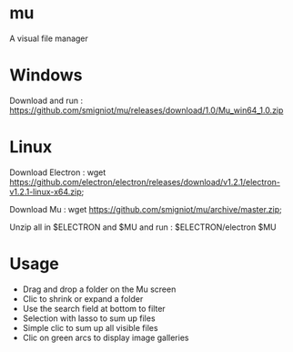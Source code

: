 # mu
A visual file manager

# Windows

Download and run : https://github.com/smigniot/mu/releases/download/1.0/Mu_win64_1.0.zip

# Linux

Download Electron :
wget https://github.com/electron/electron/releases/download/v1.2.1/electron-v1.2.1-linux-x64.zip;

Download Mu :
wget https://github.com/smigniot/mu/archive/master.zip;

Unzip all in $ELECTRON and $MU and run :
$ELECTRON/electron $MU

# Usage

* Drag and drop a folder on the Mu screen
* Clic to shrink or expand a folder
* Use the search field at bottom to filter
* Selection with lasso to sum up files
* Simple clic to sum up all visible files
* Clic on green arcs to display image galleries

